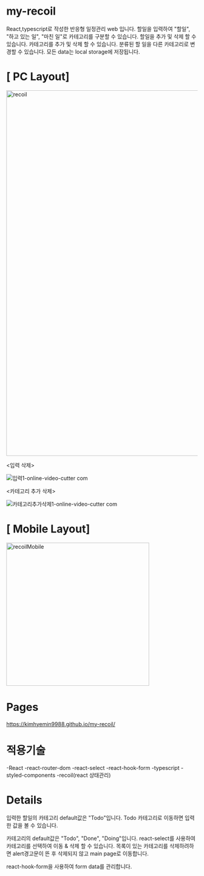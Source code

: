 # my-recoil

React,typescript로 작성한 반응형 일정관리 web 입니다.
할일을 입력하여 "할일", "하고 있는 일", "마친 일"로 카테고리를 구분할 수 있습니다.
할일을 추가 및 삭제 할 수 있습니다.
카테고리를 추가 및 삭제 할 수 있습니다.
분류된 할 일을 다른 카테고리로 변경할 수 있습니다.
모든 data는 local storage에 저장됩니다.

# [ PC Layout]


<img width="960" alt="recoil" src="https://user-images.githubusercontent.com/110611596/228089703-983047a6-bf2b-4fe6-b2ae-0e2c71dbf88e.png">

<입력 삭제>

![입력1-_online-video-cutter com_](https://user-images.githubusercontent.com/110611596/228092009-d91d167d-f74e-4b05-a97c-c5b9767eea75.gif)

<카테고리 추가 삭제>

![카테고리추가삭제1-_online-video-cutter com_](https://user-images.githubusercontent.com/110611596/228092052-646fb62f-6886-4247-95f9-145e3570df9d.gif)


# [ Mobile Layout]

<img width="376" alt="recoilMobile" src="https://user-images.githubusercontent.com/110611596/228089715-87d214ca-866b-440d-beaf-570f15ba8397.png">

# Pages

https://kimhyemin9988.github.io/my-recoil/

# 적용기술
-React
-react-router-dom
-react-select
-react-hook-form
-typescript
-styled-components
-recoil(react 상태관리)

# Details
입력한 할일의 카테고리 default값은 "Todo"입니다.
Todo 카테고리로 이동하면 입력한 값을 볼 수 있습니다.

카테고리의 default값은 "Todo", "Done", "Doing"입니다.
react-select를 사용하여 카테고리를 선택하여 이동 & 삭제 할 수 있습니다. 
목록이 있는 카테고리를 삭제하려하면 alert경고문이 뜬 후 삭제되지 않고 main page로 이동합니다.

react-hook-form을 사용하여 form data를 관리합니다.
